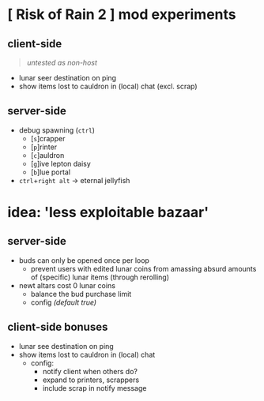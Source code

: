 # [ Risk of Rain 2 ] mod experiments

## client-side
> *untested as non-host*
- lunar seer destination on ping
- show items lost to cauldron in (local) chat (excl. scrap)

## server-side
- debug spawning (`ctrl`)
    - \[`s`\]crapper
    - \[`p`\]rinter
    - \[`c`\]auldron
    - \[`g`\]ive lepton daisy
    - \[`b`\]lue portal
- `ctrl`+`right alt` → eternal jellyfish




# idea: 'less exploitable bazaar'

## server-side
- buds can only be opened once per loop
    - prevent users with edited lunar coins from amassing absurd amounts of (specific) lunar items (through rerolling)
- newt altars cost 0 lunar coins
    - balance the bud purchase limit
    - config *(default true)*

## client-side bonuses
- lunar see destination on ping
- show items lost to cauldron in (local) chat
    - config:
        - notify client when others do?
        - expand to printers, scrappers
        - include scrap in notify message
